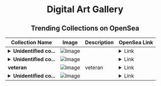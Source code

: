 <div align="center">

# Digital Art Gallery

## Trending Collections on OpenSea

| Collection Name                       | Image                                                                                     | Description                       | OpenSea Link                                                                                          |
|---------------------------------------|-------------------------------------------------------------------------------------------|-----------------------------------|--------------------------------------------------------------------------------------------------------|
| **<details><summary>Unidentified co...</summary>Unidentified contract a845b31c-0a81-4640-920b-6255c45e51da</details>** | ![Image](https://i.seadn.io/s/raw/files/fff116e888e00a72dce6428f32b4ae84.jpg?w=500&auto=format?w=200&auto=format) |  | <details><summary>Link</summary>[Unidentified contract a845b31c-0a81-4640-920b-6255c45e51da](https://opensea.io/collection/unidentified-contract-a845b31c-0a81-4640-920b-6255)</details> |
| **<details><summary>Unidentified co...</summary>Unidentified contract e1bc59b2-80df-40e1-895f-09b36c253e52</details>** | ![Image](https://i.seadn.io/s/raw/files/a837708742ad8afcb35eb60ba787976d.jpg?w=500&auto=format?w=200&auto=format) |  | <details><summary>Link</summary>[Unidentified contract e1bc59b2-80df-40e1-895f-09b36c253e52](https://opensea.io/collection/unidentified-contract-e1bc59b2-80df-40e1-895f-09b3)</details> |
| **veteran** | ![Image](https://i.seadn.io/s/raw/files/3756638e9c28d75855f1d0d371620e12.jpg?w=500&auto=format?w=200&auto=format) | veteran | <details><summary>Link</summary>[veteran](https://opensea.io/collection/veteran-26)</details> |
| **<details><summary>Unidentified co...</summary>Unidentified contract 15bd18af-0e32-4b7f-98c6-aa8049dd51f0</details>** | ![Image](https://i.seadn.io/s/raw/files/e9acf51ddce687ccf33c485e916aec1b.jpg?w=500&auto=format?w=200&auto=format) |  | <details><summary>Link</summary>[Unidentified contract 15bd18af-0e32-4b7f-98c6-aa8049dd51f0](https://opensea.io/collection/unidentified-contract-15bd18af-0e32-4b7f-98c6-aa80)</details> |

</div>
